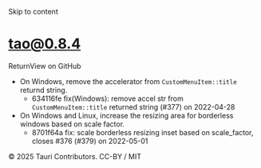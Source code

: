 Skip to content
# tao@0.8.4
ReturnView on GitHub
  * On Windows, remove the accelerator from `CustomMenuItem::title` returnd string. 
    * 634116fe fix(Windows): remove accel str from `CustomMenuItem::title` returned string (#377) on 2022-04-28
  * On Windows and Linux, increase the resizing area for borderless windows based on scale factor. 
    * 8701f64a fix: scale borderless resizing inset based on scale_factor, closes #376 (#379) on 2022-05-01


© 2025 Tauri Contributors. CC-BY / MIT
